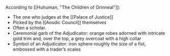 According to [[Huhuman, "The Children of Grinneal"]]:
- The one who judges at the [[Palace of Justice]]
- Picked by the [[Aosdic Council]] themselves
- Often a scholar.
- Ceremonial garb of the Adjudicator: orange robes adorned with intricate gold trim and, over the top, a grey overcoat with a high collar
- Symbol of an Adjudicator: iron sphere roughly the size of a fist, embossed with a trader’s scales